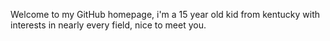 Welcome to my GitHub homepage, i'm a 15 year old kid from kentucky with interests in nearly every field, nice to meet you.
